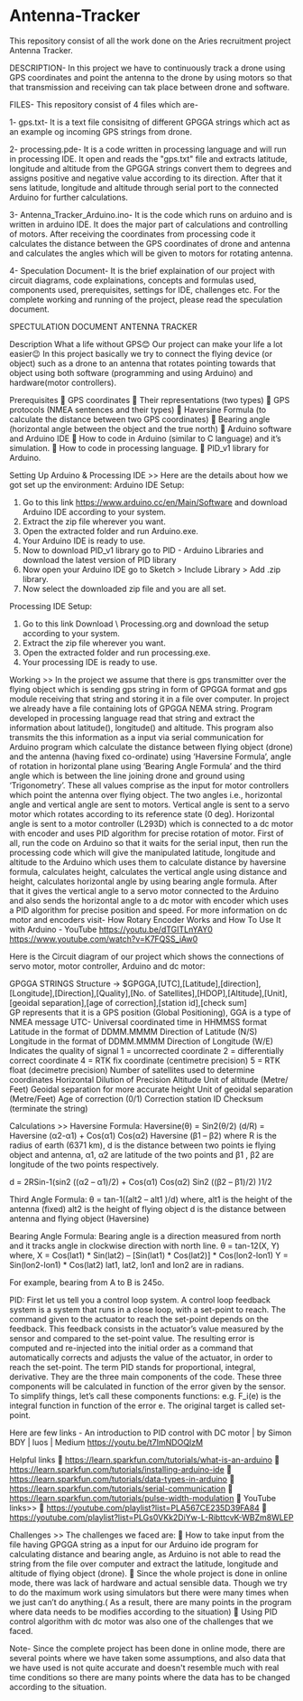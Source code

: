 # Antenna-Tracker
This repository consist of all the work done on the Aries recruitment project Antenna Tracker.



DESCRIPTION- In this project we have to continuously track a drone using GPS coordinates and point the antenna to the drone by using motors so that that transmission and receiving can tak place between drone and software.



FILES- This repository consist of 4 files which are-

1- gps.txt- It is a text file consisitng of different GPGGA strings which act as an example og incoming GPS strings from drone.

2- processing.pde- It is a code written in processing language and will run in processing IDE. It open and reads the "gps.txt" file and extracts latitude, longitude and altitude from the GPGGA strings convert them to degrees and assigns positive and negative value according to its direction. After that it sens latitude, longitude and altitude through serial port to the connected Arduino for further calculations.

3- Antenna_Tracker_Arduino.ino- It is the code which runs on arduino and is written in arduino IDE. It does the major part of calculations and controlling of motors. After receiving the coordinates from processing code it calculates the distance between the GPS coordinates of drone and antenna and calculates the angles which will be given to motors for rotating antenna.

4- Speculation Document- It is the brief explaination of our project with circuit diagrams, code explainations, concepts and formulas used, components used, prerequisites, settings for IDE, challenges etc. For the complete working and running of the project, please read the speculation document.



SPECTULATION DOCUMENT
ANTENNA TRACKER

Description
What a life without GPS😊
Our project can make your life a lot easier😉
In this project basically we try to connect the flying device (or object) such as a drone to an antenna that rotates pointing towards that object using both software (programming and using Arduino) and hardware(motor controllers).

Prerequisites
	GPS coordinates 
	Their representations (two types)
	GPS protocols (NMEA sentences and their types)
	Haversine Formula (to calculate the distance between two GPS coordinates)
	Bearing angle (horizontal angle between the object and the true north)
	Arduino software and Arduino IDE
	How to code in Arduino (similar to C language) and it’s simulation.
	How to code in processing language.
	PID_v1 library for Arduino.


Setting Up Arduino & Processing IDE >>
Here are the details about how we got set up the environment:
Arduino IDE Setup:
1.	Go to this link https://www.arduino.cc/en/Main/Software and download Arduino IDE according to your system.
2.	Extract the zip file wherever you want.
3.	Open the extracted folder and run Arduino.exe.
4.	Your Arduino IDE is ready to use.
5.	Now to download PID_v1 library go to PID - Arduino Libraries and download the latest version of PID library
6.	Now open your Arduino IDE go to Sketch > Include Library > Add .zip library.
7.	Now select the downloaded zip file and you are all set.

Processing IDE Setup: 

1.	Go to this link Download \ Processing.org and download the setup according to your system.
2.	Extract the zip file wherever you want.
3.	Open the extracted folder and run processing.exe.
4.	Your processing IDE is ready to use.



Working >>
In the project we assume that there is gps transmitter over the flying object which is sending gps string in form of GPGGA format and gps module receiving that string and storing it in a file over computer. 
In project we already have a file containing lots of GPGGA NEMA string. Program developed in processing language read that string and extract the information about latitude(), longitude() and altitude. This program also transmits the this information as a input via serial communication for Arduino program which calculate the distance between flying object (drone) and the antenna (having fixed co-ordinate) using ‘Haversine Formula’, angle of rotation in horizontal plane using ‘Bearing Angle Formula’ and the third angle which is between the line joining drone and ground using ‘Trigonometry’. These all values comprise as the input for motor controllers which point the antenna over flying object. 
The two angles i.e., horizontal angle and vertical angle are sent to motors. Vertical angle is sent to a servo motor which rotates according to its reference state (0 deg).
Horizontal angle is sent to a motor controller (L293D) which is connected to a dc motor with encoder and uses PID algorithm for precise rotation of motor.
First of all, run the code on Arduino so that it waits for the serial input, then run the processing code which will give the manipulated latitude, longitude and altitude to the Arduino which uses them to calculate distance by haversine formula, calculates height, calculates the vertical angle using distance and height, calculates horizontal angle by using bearing angle formula. After that it gives the vertical angle to a servo motor connected to the Arduino and also sends the horizontal angle to a dc motor with encoder which uses a PID algorithm for precise position and speed.
For more information on dc motor and encoders visit-
How Rotary Encoder Works and How To Use It with Arduino - YouTube
https://youtu.be/dTGITLnYAY0
https://www.youtube.com/watch?v=K7FQSS_iAw0

Here is the Circuit diagram of our project which shows the connections of servo motor, motor controller, Arduino and dc motor:
 

GPGGA STRINGS
Structure ->
$GPGGA,[UTC],[Latitude],[direction],[Longitude],[Direction],[Quality],[No. of Satellites],[HDOP],[Altitude],[Unit],[geoidal separation],[age of correction],[station id],[check sum]  
GP represents that it is a GPS position (Global Positioning), GGA is a type of NMEA message 
UTC- Universal coordinated time in HHMMSS format
Latitude in the format of DDMM.MMMM 
Direction of Latitude (N/S)
Longitude in the format of DDMM.MMMM
Direction of Longitude (W/E)
Indicates the quality of signal 
        1 = uncorrected coordinate
        2 = differentially correct coordinate
        4 = RTK fix coordinate (centimetre precision) 
        5 = RTK float (decimetre precision) 
Number of satellites used to determine coordinates
Horizontal Dilution of Precision 
Altitude Unit of altitude (Metre/ Feet) 
Geoidal separation for more accurate height 
Unit of geoidal separation (Metre/Feet)
Age of correction (0/1) 
Correction station ID 
Checksum (terminate the string)


Calculations  >>
Haversine Formula:
Haversine(θ) = Sin2(θ/2)
(d/R) = Haversine (α2-α1) + Cos(α1) Cos(α2) Haversine (β1 – β2)
where R is the radius of earth (6371 km), d is the distance between two points ie flying object and antenna, α1, α2 are latitude of the two points and β1 , β2 are longitude of the two points respectively.

d = 2RSin-1(sin2 ((α2 – α1)/2) + Cos(α1) Cos(α2) Sin2 ((β2 – β1)/2) )1/2
 


Third Angle Formula:
θ = tan-1((alt2 – alt1 )/d)
where, alt1 is the height of the antenna (fixed)
             alt2 is the height of flying object 
             d is the distance between antenna and flying object (Haversine)

 



Bearing Angle Formula:
Bearing angle is a direction measured from north and it tracks angle in clockwise direction with north line.
θ = tan-12(X, Y)
where, X = Cos(lat1) * Sin(lat2) – [Sin(lat1) * Cos(lat2)] * Cos(lon2-lon1)
            Y = Sin(lon2-lon1) * Cos(lat2)
lat1, lat2, lon1 and lon2 are in radians.

For example, bearing from A to B is 245o.
 


PID:
First let us tell you a control loop system. A control loop feedback system is a system that runs in a close loop, with a set-point to reach. The command given to the actuator to reach the set-point depends on the feedback. This feedback consists in the actuator’s value measured by the sensor and compared to the set-point value. The resulting error is computed and re-injected into the initial order as a command that automatically corrects and adjusts the value of the actuator, in order to reach the set-point. 
The term PID stands for proportional, integral, derivative. They are the three main 
components of the code. These three components will be calculated in function of the error given by the sensor. To simplify things, let’s call these components functions: e.g. F_i(e) is the integral function in function of the error e. The original target is called set-point.

 
Here are few links -
An introduction to PID control with DC motor | by Simon BDY | luos | Medium
https://youtu.be/t7ImNDOQIzM


Helpful links
	https://learn.sparkfun.com/tutorials/what-is-an-arduino
	https://learn.sparkfun.com/tutorials/installing-arduino-ide
	https://learn.sparkfun.com/tutorials/data-types-in-arduino
	https://learn.sparkfun.com/tutorials/serial-communication
	https://learn.sparkfun.com/tutorials/pulse-width-modulation
	YouTube links>>
	https://youtube.com/playlist?list=PLA567CE235D39FA84
	https://youtube.com/playlist?list=PLGs0VKk2DiYw-L-RibttcvK-WBZm8WLEP



Challenges >>
The challenges we faced are:
	How to take input from the file having GPGGA string as a input for our Arduino ide program for calculating distance and bearing angle, as Arduino is not able to read the string from the file over computer and extract the latitude, longitude and altitude of flying object (drone).
	Since the whole project is done in online mode, there was lack of hardware and actual sensible data. Though we try to do the maximum work using simulators but there were many times when we just can’t do anything.( As a result, there are many points in the program where data needs to be modifies according to the situation)
	Using PID control algorithm with dc motor was also one of the challenges that we faced.


Note- Since the complete project has been done in online mode, there are several points where we have taken some assumptions, and also data that we have used is not quite accurate and doesn't resemble much with real time conditions so there are many points where the data has to be changed according to the situation.
